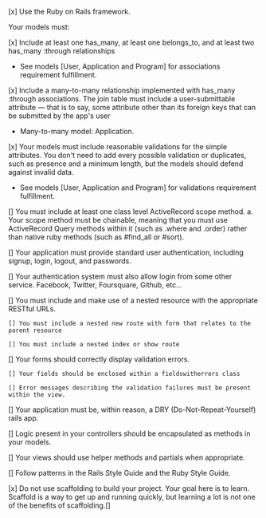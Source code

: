 [x] Use the Ruby on Rails framework.

Your models must:

[x] Include at least one has_many, at least one belongs_to, and at least two has_many :through relationships
- See models [User, Application and Program] for associations requirement fulfillment. 

[x] Include a many-to-many relationship implemented with has_many :through associations. The join table must include a user-submittable attribute — that is to say, some attribute other than its foreign keys that can be submitted by the app's user
- Many-to-many model: Application.

[x] Your models must include reasonable validations for the simple attributes. You don't need to add every possible validation or duplicates, such as presence and a minimum length, but the models should defend against invalid data.
- See models [User, Application and Program] for validations requirement fulfillment. 

[] You must include at least one class level ActiveRecord scope method. 
a. Your scope method must be chainable, meaning that you must use ActiveRecord Query methods  within it (such as .where and .order) rather than native ruby methods (such as #find_all or #sort).

[] Your application must provide standard user authentication, including signup, login, logout, and passwords.

[] Your authentication system must also allow login from some other service. Facebook, Twitter, Foursquare, Github, etc...

[] You must include and make use of a nested resource with the appropriate RESTful URLs.

    [] You must include a nested new route with form that relates to the parent resource

    [] You must include a nested index or show route

[] Your forms should correctly display validation errors.

    [] Your fields should be enclosed within a fieldswitherrors class

    [] Error messages describing the validation failures must be present within the view.

[] Your application must be, within reason, a DRY (Do-Not-Repeat-Yourself) rails app.

[] Logic present in your controllers should be encapsulated as methods in your models.

[] Your views should use helper methods and partials when appropriate.

[] Follow patterns in the Rails Style Guide  and the Ruby Style Guide.

[x] Do not use scaffolding to build your project. Your goal here is to learn. Scaffold is a way to get up and running quickly, but learning a lot is not one of the benefits of scaffolding.[]